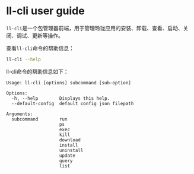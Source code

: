# ll-cli user guide

`ll-cli`是一个包管理器前端，用于管理玲珑应用的安装、卸载、查看、启动、关闭、调试、更新等操作。

查看`ll-cli`命令的帮助信息：

```bash
ll-cli --help
```

ll-cli命令的帮助信息如下：

```plain
Usage: ll-cli [options] subcommand [sub-option]

Options:
  -h, --help        Displays this help.
  --default-config  default config json filepath

Arguments:
  subcommand        run
                    ps
                    exec
                    kill
                    download
                    install
                    uninstall
                    update
                    query
                    list
```
